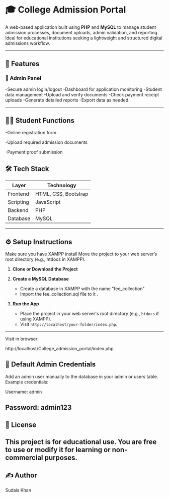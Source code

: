 # 🎓 College Admission Portal
A web-based application built using **PHP** and **MySQL** to manage student admission processes, document uploads, admin validation, and reporting. Ideal for educational institutions seeking a lightweight and structured digital admissions workflow.

---

## 📌 Features
### 👤 Admin Panel
 -Secure admin login/logout
 -Dashboard for application monitoring 
 -Student data management
 -Upload and verify documents
 -Check payment receipt uploads
 -Generate detailed reports
 -Export data as needed

---

## 👨‍🎓 Student Functions
 -Online registration form

 -Upload required admission documents

 -Payment proof submission

## 🛠️ Tech Stack
| Layer       | Technology             |
|-------------|------------------------|
| Frontend    | HTML, CSS, Bootstrap   |
| Scripting   | JavaScript             |
| Backend     | PHP                    |
| Database    | MySQL                  |

---
## ⚙️ Setup Instructions
Make sure you have XAMPP install
Move the project to your web server’s root directory (e.g., htdocs in XAMPP).
1. **Clone or Download the Project**

2. **Create a MySQL Database**
   - Create a database in XAMPP with the name "fee_collection"
   - Import the fee_collection.sql file to it .



3. **Run the App**
   - Place the project in your web server's root directory (e.g., `htdocs` if using XAMPP).
   - Visit `http://localhost/your-folder/index.php`.

---



Visit in browser:

http://localhost/College_admission_portal/index.php
## 🔐 Default Admin Credentials
Add an admin user manually to the database in your admin or users table.
Example credentials:

Username: admin

Password: admin123
---
## 📄 License
This project is for educational use.
You are free to use or modify it for learning or non-commercial purposes.
---
## ✍️ Author
Sudais Khan
